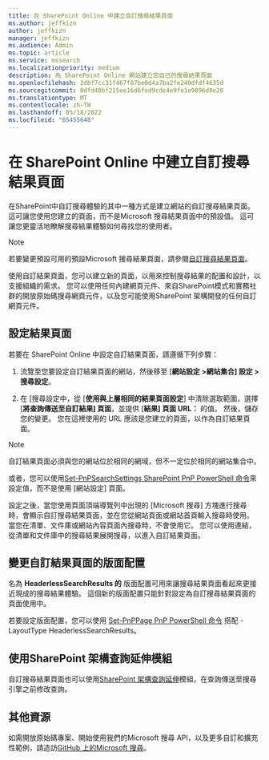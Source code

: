 ```yaml
---
title: 在 SharePoint Online 中建立自訂搜尋結果頁面
ms.author: jeffkizn
author: jeffkizn
manager: jeffkizn
ms.audience: Admin
ms.topic: article
ms.service: mssearch
ms.localizationpriority: medium
description: 為 SharePoint Online 網站建立您自己的搜尋結果頁面
ms.openlocfilehash: 2dbf7cc31f467f87be0d4a7ba2fe240dfdf4635d
ms.sourcegitcommit: 0dfd40bf215ee16d6fed9cde4e9fe1e9896d0e20
ms.translationtype: MT
ms.contentlocale: zh-TW
ms.lasthandoff: 05/18/2022
ms.locfileid: "65455648"
---
```

# <a name="create-a-custom-search-results-page-in-sharepoint-online"></a>在 SharePoint Online 中建立自訂搜尋結果頁面

在SharePoint中自訂搜尋體驗的其中一種方式是建立網站的自訂搜尋結果頁面。 這可讓您使用您建立的頁面，而不是Microsoft 搜尋結果頁面中的預設值。 這可讓您更靈活地瞭解搜尋結果體驗如何尋找您的使用者。

>[!NOTE]
> 若要變更預設可用的預設Microsoft 搜尋結果頁面，請參閱[自訂搜尋結果頁面](customize-search-page.md)。

使用自訂結果頁面，您可以建立新的頁面，以用來控制搜尋結果的配置和設計，以支援組織的需求。 您可以使用任何內建網頁元件、來自SharePoint模式和實務社群的開放原始碼搜尋網頁元件，以及您可能使用SharePoint 架構開發的任何自訂網頁元件。

## <a name="configure-a-results-page"></a>設定結果頁面

若要在 SharePoint Online 中設定自訂結果頁面，請遵循下列步驟：

1. 流覽至您要設定自訂結果頁面的網站，然後移至 [**網站設定 >網站集合] 設定 >搜尋設定**。

2. 在 [搜尋設定中，從 [**使用與上層相同的結果頁面設定**] 中清除選取範圍，選擇 [**將查詢傳送至自訂結果] 頁面**，並提供 [**結果] 頁面 URL：** 的值。 然後，儲存您的變更。 您在這裡使用的 URL 應該是您建立的頁面，以作為自訂結果頁面。

>[!NOTE]
> 自訂結果頁面必須與您的網站位於相同的網域，但不一定位於相同的網站集合中。  

或者，您可以使用[Set-PnPSearchSettings SharePoint PnP PowerShell 命令](https://pnp.github.io/powershell/cmdlets/Set-PnPSearchSettings.html)來設定值，而不是使用 [網站設定] 頁面。

設定之後，當您使用頁面頂端導覽列中出現的 [Microsoft 搜尋] 方塊進行搜尋時，會顯示自訂搜尋結果頁面，並在您從網站頁面或網站首頁輸入搜尋時使用。 當您在清單、文件庫或網站內容頁面內搜尋時，不會使用它。 您可以使用連結，從清單和文件庫中的搜尋結果展開搜尋，以進入自訂結果頁面。

## <a name="change-the-layout-of-your-custom-results-page"></a>變更自訂結果頁面的版面配置

名為 **HeaderlessSearchResults 的** 版面配置可用來讓搜尋結果頁面看起來更接近現成的搜尋結果體驗。 這個新的版面配置只能針對設定為自訂搜尋結果頁面的頁面使用中。

若要設定版面配置，您可以使用 [Set-PnPPage PnP PowerShell 命令](https://pnp.github.io/powershell/cmdlets/Set-PnPPage.html) 搭配 -LayoutType HeaderlessSearchResults。

## <a name="use-sharepoint-framework-query-extensions"></a>使用SharePoint 架構查詢延伸模組

自訂搜尋結果頁面也可以使用[SharePoint 架構查詢延伸](/sharepoint/dev/spfx/building-search-extensions)模組，在查詢傳送至搜尋引擎之前修改查詢。

## <a name="additional-resources"></a>其他資源

如需開放原始碼專案、開始使用我們的Microsoft 搜尋 API，以及更多自訂和擴充性範例，請造訪[GitHub 上的Microsoft 搜尋](https://github.com/microsoft-search)。
